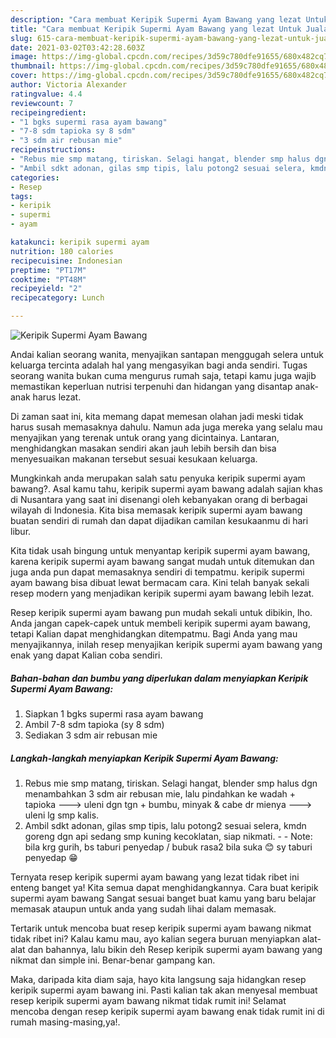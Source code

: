 ```yaml
---
description: "Cara membuat Keripik Supermi Ayam Bawang yang lezat Untuk Jualan"
title: "Cara membuat Keripik Supermi Ayam Bawang yang lezat Untuk Jualan"
slug: 615-cara-membuat-keripik-supermi-ayam-bawang-yang-lezat-untuk-jualan
date: 2021-03-02T03:42:28.603Z
image: https://img-global.cpcdn.com/recipes/3d59c780dfe91655/680x482cq70/keripik-supermi-ayam-bawang-foto-resep-utama.jpg
thumbnail: https://img-global.cpcdn.com/recipes/3d59c780dfe91655/680x482cq70/keripik-supermi-ayam-bawang-foto-resep-utama.jpg
cover: https://img-global.cpcdn.com/recipes/3d59c780dfe91655/680x482cq70/keripik-supermi-ayam-bawang-foto-resep-utama.jpg
author: Victoria Alexander
ratingvalue: 4.4
reviewcount: 7
recipeingredient:
- "1 bgks supermi rasa ayam bawang"
- "7-8 sdm tapioka sy 8 sdm"
- "3 sdm air rebusan mie"
recipeinstructions:
- "Rebus mie smp matang, tiriskan. Selagi hangat, blender smp halus dgn menambahkan 3 sdm air rebusan mie, lalu pindahkan ke wadah + tapioka ---&gt; uleni dgn tgn + bumbu, minyak &amp; cabe dr mienya ---&gt; uleni lg smp kalis."
- "Ambil sdkt adonan, gilas smp tipis, lalu potong2 sesuai selera, kmdn goreng dgn api sedang smp kuning kecoklatan, siap nikmati.  Note: bila krg gurih, bs taburi penyedap / bubuk rasa2 bila suka 😊 sy taburi penyedap 😁"
categories:
- Resep
tags:
- keripik
- supermi
- ayam

katakunci: keripik supermi ayam 
nutrition: 180 calories
recipecuisine: Indonesian
preptime: "PT17M"
cooktime: "PT48M"
recipeyield: "2"
recipecategory: Lunch

---
```



![Keripik Supermi Ayam Bawang](https://img-global.cpcdn.com/recipes/3d59c780dfe91655/680x482cq70/keripik-supermi-ayam-bawang-foto-resep-utama.jpg)

Andai kalian seorang wanita, menyajikan santapan menggugah selera untuk keluarga tercinta adalah hal yang mengasyikan bagi anda sendiri. Tugas seorang  wanita bukan cuma mengurus rumah saja, tetapi kamu juga wajib memastikan keperluan nutrisi terpenuhi dan hidangan yang disantap anak-anak harus lezat.

Di zaman  saat ini, kita memang dapat memesan olahan jadi meski tidak harus susah memasaknya dahulu. Namun ada juga mereka yang selalu mau menyajikan yang terenak untuk orang yang dicintainya. Lantaran, menghidangkan masakan sendiri akan jauh lebih bersih dan bisa menyesuaikan makanan tersebut sesuai kesukaan keluarga. 



Mungkinkah anda merupakan salah satu penyuka keripik supermi ayam bawang?. Asal kamu tahu, keripik supermi ayam bawang adalah sajian khas di Nusantara yang saat ini disenangi oleh kebanyakan orang di berbagai wilayah di Indonesia. Kita bisa memasak keripik supermi ayam bawang buatan sendiri di rumah dan dapat dijadikan camilan kesukaanmu di hari libur.

Kita tidak usah bingung untuk menyantap keripik supermi ayam bawang, karena keripik supermi ayam bawang sangat mudah untuk ditemukan dan juga anda pun dapat memasaknya sendiri di tempatmu. keripik supermi ayam bawang bisa dibuat lewat bermacam cara. Kini telah banyak sekali resep modern yang menjadikan keripik supermi ayam bawang lebih lezat.

Resep keripik supermi ayam bawang pun mudah sekali untuk dibikin, lho. Anda jangan capek-capek untuk membeli keripik supermi ayam bawang, tetapi Kalian dapat menghidangkan ditempatmu. Bagi Anda yang mau menyajikannya, inilah resep menyajikan keripik supermi ayam bawang yang enak yang dapat Kalian coba sendiri.

<!--inarticleads1-->

##### Bahan-bahan dan bumbu yang diperlukan dalam menyiapkan Keripik Supermi Ayam Bawang:

1. Siapkan 1 bgks supermi rasa ayam bawang
1. Ambil 7-8 sdm tapioka (sy 8 sdm)
1. Sediakan 3 sdm air rebusan mie




<!--inarticleads2-->

##### Langkah-langkah menyiapkan Keripik Supermi Ayam Bawang:

1. Rebus mie smp matang, tiriskan. Selagi hangat, blender smp halus dgn menambahkan 3 sdm air rebusan mie, lalu pindahkan ke wadah + tapioka ---&gt; uleni dgn tgn + bumbu, minyak &amp; cabe dr mienya ---&gt; uleni lg smp kalis.
1. Ambil sdkt adonan, gilas smp tipis, lalu potong2 sesuai selera, kmdn goreng dgn api sedang smp kuning kecoklatan, siap nikmati. -  - Note: bila krg gurih, bs taburi penyedap / bubuk rasa2 bila suka 😊 sy taburi penyedap 😁




Ternyata resep keripik supermi ayam bawang yang lezat tidak ribet ini enteng banget ya! Kita semua dapat menghidangkannya. Cara buat keripik supermi ayam bawang Sangat sesuai banget buat kamu yang baru belajar memasak ataupun untuk anda yang sudah lihai dalam memasak.

Tertarik untuk mencoba buat resep keripik supermi ayam bawang nikmat tidak ribet ini? Kalau kamu mau, ayo kalian segera buruan menyiapkan alat-alat dan bahannya, lalu bikin deh Resep keripik supermi ayam bawang yang nikmat dan simple ini. Benar-benar gampang kan. 

Maka, daripada kita diam saja, hayo kita langsung saja hidangkan resep keripik supermi ayam bawang ini. Pasti kalian tak akan menyesal membuat resep keripik supermi ayam bawang nikmat tidak rumit ini! Selamat mencoba dengan resep keripik supermi ayam bawang enak tidak rumit ini di rumah masing-masing,ya!.

